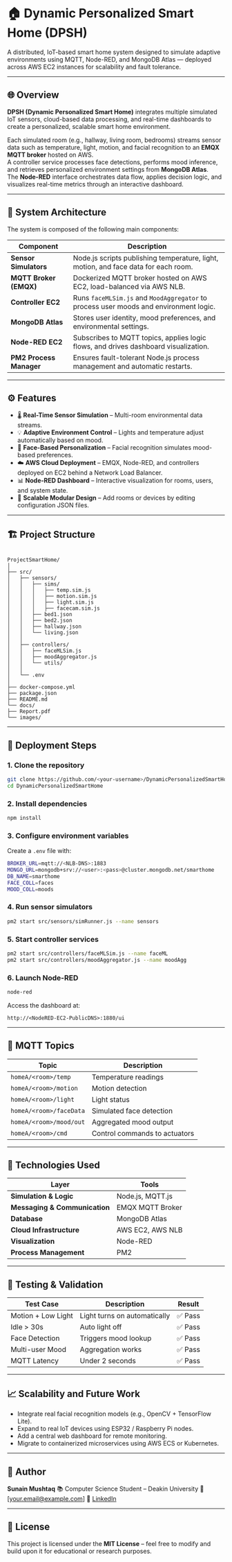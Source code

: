 


# 🏠 Dynamic Personalized Smart Home (DPSH)

A distributed, IoT-based smart home system designed to simulate adaptive environments using MQTT, Node-RED, and MongoDB Atlas — deployed across AWS EC2 instances for scalability and fault tolerance.

---

## 🌐 Overview

**DPSH (Dynamic Personalized Smart Home)** integrates multiple simulated IoT sensors, cloud-based data processing, and real-time dashboards to create a personalized, scalable smart home environment.

Each simulated room (e.g., hallway, living room, bedrooms) streams sensor data such as temperature, light, motion, and facial recognition to an **EMQX MQTT broker** hosted on AWS.  
A controller service processes face detections, performs mood inference, and retrieves personalized environment settings from **MongoDB Atlas**.  
The **Node-RED** interface orchestrates data flow, applies decision logic, and visualizes real-time metrics through an interactive dashboard.

---

## 🧩 System Architecture

The system is composed of the following main components:

| Component | Description |
|------------|-------------|
| **Sensor Simulators** | Node.js scripts publishing temperature, light, motion, and face data for each room. |
| **MQTT Broker (EMQX)** | Dockerized MQTT broker hosted on AWS EC2, load-balanced via AWS NLB. |
| **Controller EC2** | Runs `faceMLSim.js` and `MoodAggregator` to process user moods and environment logic. |
| **MongoDB Atlas** | Stores user identity, mood preferences, and environmental settings. |
| **Node-RED EC2** | Subscribes to MQTT topics, applies logic flows, and drives dashboard visualization. |
| **PM2 Process Manager** | Ensures fault-tolerant Node.js process management and automatic restarts. |

---

## ⚙️ Features

- 🌡️ **Real-Time Sensor Simulation** – Multi-room environmental data streams.
- 💡 **Adaptive Environment Control** – Lights and temperature adjust automatically based on mood.
- 🧠 **Face-Based Personalization** – Facial recognition simulates mood-based preferences.
- ☁️ **AWS Cloud Deployment** – EMQX, Node-RED, and controllers deployed on EC2 behind a Network Load Balancer.
- 📊 **Node-RED Dashboard** – Interactive visualization for rooms, users, and system state.
- 🧩 **Scalable Modular Design** – Add rooms or devices by editing configuration JSON files.

---

## 🏗️ Project Structure

```

ProjectSmartHome/
│
├── src/
│   ├── sensors/
│   │   ├── sims/
│   │   │   ├── temp.sim.js
│   │   │   ├── motion.sim.js
│   │   │   ├── light.sim.js
│   │   │   ├── facecam.sim.js
│   │   ├── bed1.json
│   │   ├── bed2.json
│   │   ├── hallway.json
│   │   └── living.json
│   │
│   ├── controllers/
│   │   ├── faceMLSim.js
│   │   ├── moodAggregator.js
│   │   └── utils/
│   │
│   └── .env
│
├── docker-compose.yml
├── package.json
├── README.md
└── docs/
├── Report.pdf
└── images/

````

---

## 🚀 Deployment Steps

### 1. Clone the repository
```bash
git clone https://github.com/<your-username>/DynamicPersonalizedSmartHome.git
cd DynamicPersonalizedSmartHome
````

### 2. Install dependencies

```bash
npm install
```

### 3. Configure environment variables

Create a `.env` file with:

```bash
BROKER_URL=mqtt://<NLB-DNS>:1883
MONGO_URL=mongodb+srv://<user>:<pass>@cluster.mongodb.net/smarthome
DB_NAME=smarthome
FACE_COLL=faces
MOOD_COLL=moods
```

### 4. Run sensor simulators

```bash
pm2 start src/sensors/simRunner.js --name sensors
```

### 5. Start controller services

```bash
pm2 start src/controllers/faceMLSim.js --name faceML
pm2 start src/controllers/moodAggregator.js --name moodAgg
```

### 6. Launch Node-RED

```bash
node-red
```

Access the dashboard at:

```
http://<NodeRED-EC2-PublicDNS>:1880/ui
```

---

## 📡 MQTT Topics

| Topic                   | Description                   |
| ----------------------- | ----------------------------- |
| `homeA/<room>/temp`     | Temperature readings          |
| `homeA/<room>/motion`   | Motion detection              |
| `homeA/<room>/light`    | Light status                  |
| `homeA/<room>/faceData` | Simulated face detection      |
| `homeA/<room>/mood/out` | Aggregated mood output        |
| `homeA/<room>/cmd`      | Control commands to actuators |

---

## 🧰 Technologies Used

| Layer                         | Tools            |
| ----------------------------- | ---------------- |
| **Simulation & Logic**        | Node.js, MQTT.js |
| **Messaging & Communication** | EMQX MQTT Broker |
| **Database**                  | MongoDB Atlas    |
| **Cloud Infrastructure**      | AWS EC2, AWS NLB |
| **Visualization**             | Node-RED         |
| **Process Management**        | PM2              |

---

## 🧪 Testing & Validation

| Test Case          | Description                  | Result |
| ------------------ | ---------------------------- | ------ |
| Motion + Low Light | Light turns on automatically | ✅ Pass |
| Idle > 30s         | Auto light off               | ✅ Pass |
| Face Detection     | Triggers mood lookup         | ✅ Pass |
| Multi-user Mood    | Aggregation works            | ✅ Pass |
| MQTT Latency       | Under 2 seconds              | ✅ Pass |

---

## 📈 Scalability and Future Work

* Integrate real facial recognition models (e.g., OpenCV + TensorFlow Lite).
* Expand to real IoT devices using ESP32 / Raspberry Pi nodes.
* Add a central web dashboard for remote monitoring.
* Migrate to containerized microservices using AWS ECS or Kubernetes.

---

## 👤 Author

**Sunain Mushtaq**
📚 Computer Science Student – Deakin University
📧 [[your.email@example.com](mailto:your.email@example.com)]
🔗 [LinkedIn](https://linkedin.com/in/your-profile)

---

## 📝 License

This project is licensed under the **MIT License** – feel free to modify and build upon it for educational or research purposes.


